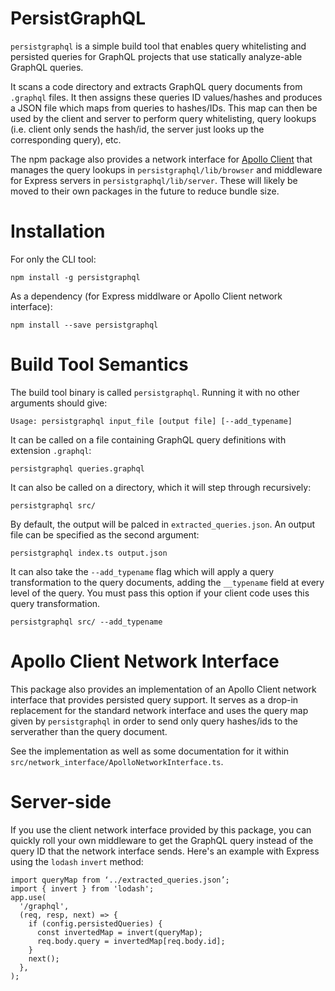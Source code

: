 # PersistGraphQL

`persistgraphql` is a simple build tool that enables query whitelisting and persisted queries for GraphQL projects that use statically analyze-able GraphQL queries.

It scans a code directory and extracts GraphQL query documents from `.graphql` files. It then assigns these queries ID values/hashes and produces a JSON file which maps from queries to hashes/IDs. This map can then be used by the client and server to perform query whitelisting, query lookups (i.e. client only sends the hash/id, the server just looks up the corresponding query), etc.

The npm package also provides a network interface for [Apollo Client](https://github.com/apollostack/apollo-client) that manages the query lookups in `persistgraphql/lib/browser` and middleware for Express servers in `persistgraphql/lib/server`. These will likely be moved to their own packages in the future to reduce bundle size.

# Installation
For only the CLI tool:

```
npm install -g persistgraphql
```

As a dependency (for Express middlware or Apollo Client network interface):

```
npm install --save persistgraphql
```

# Build Tool Semantics

The build tool binary is called `persistgraphql`. Running it with no other arguments should give:

```
Usage: persistgraphql input_file [output file] [--add_typename]
```

It can be called on a file containing GraphQL query definitions with extension `.graphql`:

```shell
persistgraphql queries.graphql
```

It can also be called on a directory, which it will step through recursively:

```shell
persistgraphql src/
```

By default, the output will be palced in `extracted_queries.json`. An output file can be specified as the second argument:

```
persistgraphql index.ts output.json
```

It can also take the `--add_typename` flag which will apply a query transformation to the query documents, adding the `__typename` field at every level of the query. You must pass this option if your client code uses this query transformation.

```
persistgraphql src/ --add_typename
```

# Apollo Client Network Interface

This package also provides an implementation of an Apollo Client network interface that provides persisted query support. It serves as a drop-in replacement for the standard network interface and uses the query map given by `persistgraphql` in order to send only query hashes/ids to the serverather than the query document.

See the implementation as well as some documentation for it within `src/network_interface/ApolloNetworkInterface.ts`.

# Server-side

If you use the client network interface provided by this package, you can quickly roll your own middleware to get the GraphQL query instead of the query ID that the network interface sends. Here's an example with Express using the `lodash` `invert` method:

```
import queryMap from ‘../extracted_queries.json’;
import { invert } from 'lodash';
app.use(
  '/graphql',
  (req, resp, next) => {
    if (config.persistedQueries) {
      const invertedMap = invert(queryMap);
      req.body.query = invertedMap[req.body.id];
    }
    next();
  },
);
```
